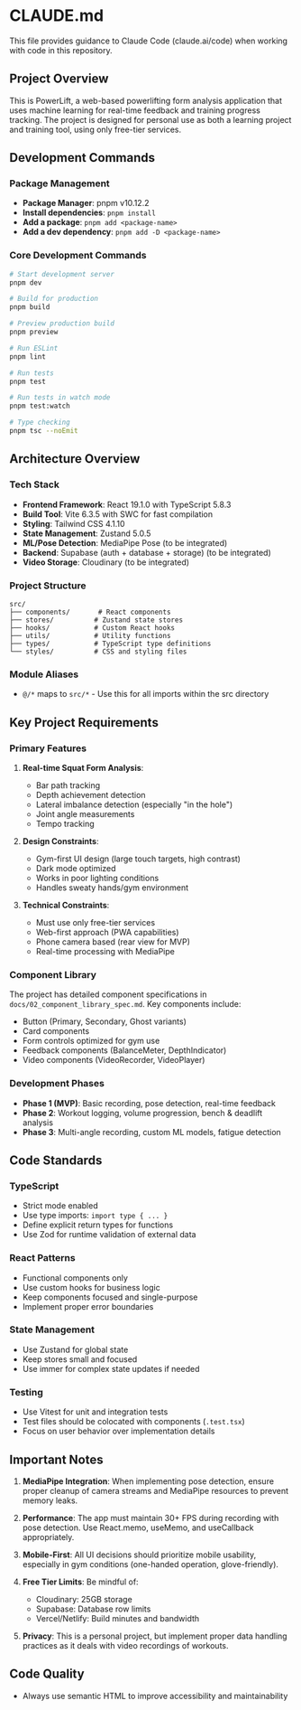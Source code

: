 # CLAUDE.md

This file provides guidance to Claude Code (claude.ai/code) when working with code in this repository.

## Project Overview

This is PowerLift, a web-based powerlifting form analysis application that uses machine learning for real-time feedback and training progress tracking. The project is designed for personal use as both a learning project and training tool, using only free-tier services.

## Development Commands

### Package Management
- **Package Manager**: pnpm v10.12.2
- **Install dependencies**: `pnpm install`
- **Add a package**: `pnpm add <package-name>`
- **Add a dev dependency**: `pnpm add -D <package-name>`

### Core Development Commands
```bash
# Start development server
pnpm dev

# Build for production
pnpm build

# Preview production build
pnpm preview

# Run ESLint
pnpm lint

# Run tests
pnpm test

# Run tests in watch mode
pnpm test:watch

# Type checking
pnpm tsc --noEmit
```

## Architecture Overview

### Tech Stack
- **Frontend Framework**: React 19.1.0 with TypeScript 5.8.3
- **Build Tool**: Vite 6.3.5 with SWC for fast compilation
- **Styling**: Tailwind CSS 4.1.10
- **State Management**: Zustand 5.0.5
- **ML/Pose Detection**: MediaPipe Pose (to be integrated)
- **Backend**: Supabase (auth + database + storage) (to be integrated)
- **Video Storage**: Cloudinary (to be integrated)

### Project Structure
```
src/
├── components/       # React components
├── stores/          # Zustand state stores
├── hooks/           # Custom React hooks
├── utils/           # Utility functions
├── types/           # TypeScript type definitions
└── styles/          # CSS and styling files
```

### Module Aliases
- `@/*` maps to `src/*` - Use this for all imports within the src directory

## Key Project Requirements

### Primary Features
1. **Real-time Squat Form Analysis**:
   - Bar path tracking
   - Depth achievement detection
   - Lateral imbalance detection (especially "in the hole")
   - Joint angle measurements
   - Tempo tracking

2. **Design Constraints**:
   - Gym-first UI design (large touch targets, high contrast)
   - Dark mode optimized
   - Works in poor lighting conditions
   - Handles sweaty hands/gym environment

3. **Technical Constraints**:
   - Must use only free-tier services
   - Web-first approach (PWA capabilities)
   - Phone camera based (rear view for MVP)
   - Real-time processing with MediaPipe

### Component Library
The project has detailed component specifications in `docs/02_component_library_spec.md`. Key components include:
- Button (Primary, Secondary, Ghost variants)
- Card components
- Form controls optimized for gym use
- Feedback components (BalanceMeter, DepthIndicator)
- Video components (VideoRecorder, VideoPlayer)

### Development Phases
- **Phase 1 (MVP)**: Basic recording, pose detection, real-time feedback
- **Phase 2**: Workout logging, volume progression, bench & deadlift analysis
- **Phase 3**: Multi-angle recording, custom ML models, fatigue detection

## Code Standards

### TypeScript
- Strict mode enabled
- Use type imports: `import type { ... }`
- Define explicit return types for functions
- Use Zod for runtime validation of external data

### React Patterns
- Functional components only
- Use custom hooks for business logic
- Keep components focused and single-purpose
- Implement proper error boundaries

### State Management
- Use Zustand for global state
- Keep stores small and focused
- Use immer for complex state updates if needed

### Testing
- Use Vitest for unit and integration tests
- Test files should be colocated with components (`.test.tsx`)
- Focus on user behavior over implementation details

## Important Notes

1. **MediaPipe Integration**: When implementing pose detection, ensure proper cleanup of camera streams and MediaPipe resources to prevent memory leaks.

2. **Performance**: The app must maintain 30+ FPS during recording with pose detection. Use React.memo, useMemo, and useCallback appropriately.

3. **Mobile-First**: All UI decisions should prioritize mobile usability, especially in gym conditions (one-handed operation, glove-friendly).

4. **Free Tier Limits**: Be mindful of:
   - Cloudinary: 25GB storage
   - Supabase: Database row limits
   - Vercel/Netlify: Build minutes and bandwidth

5. **Privacy**: This is a personal project, but implement proper data handling practices as it deals with video recordings of workouts.

## Code Quality

- Always use semantic HTML to improve accessibility and maintainability